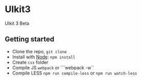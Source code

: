 # UIkit3

UIkit 3 Beta

## Getting started

- Clone the repo, `git clone`
- Install with [Node](https://nodejs.org/en/): ```npm install```
- Create ```css``` folder
- Compile JS ```webpack``` or ```webpack -w``
- Compile LESS ```npm run compile-less``` or ```npm run watch-less```